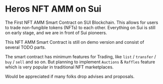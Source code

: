 # Heros NFT AMM on Sui

The First NFT AMM Smart Contract on SUI Blockchain.
This allows for users to trade non-fungible tokens (NFTs) to each other.
Everything on Sui is still on early stage, and we are in front of Sui pioneers.

This NFT AMM Smart Contract is still on demo version and consist of several TODO parts.

The smart contract has minimum features for Trading, like `list` / `transfer` / `buy` / `sell` and so on.
But planning to implement `Auctions` & `Raffles` feature which is very popular in traditional NFT marketplaces.

Would be appreciated if many folks drop advises and proposals.
